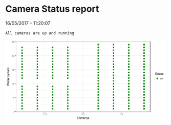 Camera Status report
================
16/05/2017 - 11:20:07

    All cameras are up and running

![](camreport_files/figure-markdown_github/unnamed-chunk-2-1.png)
